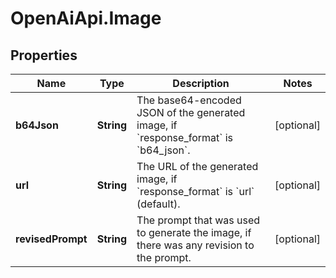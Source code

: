 # OpenAiApi.Image

## Properties
Name | Type | Description | Notes
------------ | ------------- | ------------- | -------------
**b64Json** | **String** | The base64-encoded JSON of the generated image, if &#x60;response_format&#x60; is &#x60;b64_json&#x60;. | [optional] 
**url** | **String** | The URL of the generated image, if &#x60;response_format&#x60; is &#x60;url&#x60; (default). | [optional] 
**revisedPrompt** | **String** | The prompt that was used to generate the image, if there was any revision to the prompt. | [optional] 
